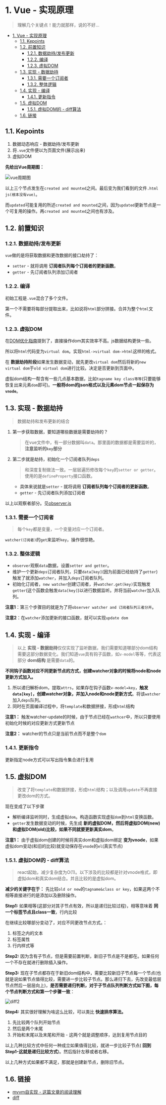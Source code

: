 # 1. Vue - 实现原理
> 理解几个关键点！能力就那样，说的不好...

<!-- TOC -->

- [1. Vue - 实现原理](#1-vue---实现原理)
  - [1.1. Kepoints](#11-kepoints)
  - [1.2. 前置知识](#12-前置知识)
    - [1.2.1. 数据劫持/发布更新](#121-数据劫持发布更新)
    - [1.2.2. 编译](#122-编译)
    - [1.2.3. 虚拟DOM](#123-虚拟dom)
  - [1.3. 实现 - 数据劫持](#13-实现---数据劫持)
    - [1.3.1. 需要一个订阅者](#131-需要一个订阅者)
    - [1.3.2. 整体逻辑](#132-整体逻辑)
  - [1.4. 实现 - 编译](#14-实现---编译)
    - [1.4.1. 更新指令](#141-更新指令)
  - [1.5. 虚拟DOM](#15-虚拟dom)
    - [1.5.1. 虚拟DOM的 - diff算法](#151-虚拟dom的---diff算法)
  - [1.6. 链接](#16-链接)

<!-- /TOC -->

## 1.1. Kepoints

1. 数据动态响应 - 数据劫持/发布更新
2. 将`.vue`文件便以为页面文件(展示出来)
3. 虚拟DOM

**先给出Vue周期图：**

![vue周期图](https://cn.vuejs.org/images/lifecycle.png)

以上三个节点发生在`created and mounted`之间。最后变为我们看到的文件`.html js(根本没有vue)`。

而`updated`可能复用的所述`created and mounted`之间，因为`updated`更新节点是一个可复用的操作。再`created and mounted`之间也有涉及。

## 1.2. 前置知识 

### 1.2.1. 数据劫持/发布更新

`vue`做的是将获取数据和更改数据的接口劫持了：

* `setter` - 就将调用 **订阅者队列每个订阅者的更新函数**。
* `getter` - 先订阅者队列添加订阅者

### 1.2.2. 编译

初始工程是`.vue`混合了多个文件。

第一个不需要将每部分提取出来，比如说将`html`部分拼接。合并为整个`html`文件。

### 1.2.3. 虚拟DOM

在[DOM优化指南](https://github.com/JiangWeixian/JS-Tips/blob/master/HTML/HTML-DOM%E4%BC%98%E5%8C%96%E6%8C%87%E5%8D%97.md)提到了，直接操作dom其实效率不高。js数据结构更快一些。

所以将`html`代码变为`virtual dom`。实现`html->virtual dom->html`这样的格式。

在 **数据劫持阶段**如果发生数据变动，就先更改`virtual dom`然后将新的`new virtual dom`于`old virtual dom`进行比较。决定是否更新到页面中。

虚拟dom结构一帮含有一些几点基本数据，比如`tagname key class等等`(只要能够恢复出来元素`dom`即可)。**一般将dom的json格式以及元素dom节点一起保存为`vnode`**。


## 1.3. 实现 - 数据劫持

> 数据劫持和发布更新的结合

1. 第一步获取数据，要知道哪些数据是需要劫持的？

    > 在vue文件中，有一部分数据叫`data`。那里面的数据都是需要监听的，**注意监听的`key`部分**

2. 第二步就是劫持，初始化一个订阅者队列`deps`

    > 和深度复制做法一致。一层层遍历修改每个`key`的`setter or getter`。使用的是`defineProperty`接口函数。

    * 具体来说就是`setter` - 就将调用 **订阅者队列每个订阅者的更新函数**。
    * `getter` - 先订阅者队列添加订阅者

以上以观察者部分。见[observer.js](https://github.com/DMQ/mvvm)

### 1.3.1. 需要一个订阅者

> 每个`key`都是变量，一个变量对应一个订阅者。

`watcher(订阅者)`的`get`来监听`key`，操作很惊艳。

### 1.3.2. 整体逻辑

* `observer`观察`data`数据，设置`setter and getter`。
* 维护一个更新`deps`订阅者队列，只要`data[key]`(因为前面已经劫持了`getter`)触发了就添加`watcher`，并加入`deps`订阅者队列。
* 初始化订阅者，`new watcher`创建订阅者，并`watcher.get(key)`实现触发`getter`(这个函数会触发`data[key]`)以进行数据监听。并将当前`watcher`加入队列。

**注意1**：第三个步骤目的就是为了将`observer watcher and 订阅者队列三者分开`。

**注意2**：在`watcher`添加更新的接口函数，就可以实现`update dom`

## 1.4. 实现 - 编译

> 以上 **实现 - 数据劫持**仅仅实现了监听数据，我们需要知道哪部分dom结构需要这部分数据变化。我们知道`vue`具有钩子函数，如`v-model`等等，代表这部分 **dom结构** 是需要`data`的。

**不同钩子函数对应不同更新节点的方式，创建watcher对象的时候将node和node更新方式加入。**

1. 所以递归解析dom，提取`attrs`，如果存在钩子函数`v-model=key`，**触发`data[key]`，创建watcher对象，并加入node和node更新方式**。将该`watcher`加入`deps`队列。
2. 同时在页面编译过程中，将`template`和数据拼接，形成`html`结构

**注意1：** 触发watcher-update的时候，由于节点已经在`wathcer`中，所以只要使用初始化时候的对应更新方式更新节点

**注意2：** watcher的节点只是当前节点而不是整个`dom`

### 1.4.1. 更新指令

更新指定node方式可以写出指令集合进行复用

## 1.5. 虚拟DOM

> 改变了将`template`和数据拼接，形成`html`结构；以及调用`update`不再直接更改dom的方式。

现在变成了以下步骤

* 解析编译监听同时，生成虚拟`dom`。构造函数实现虚拟`dom`到`html`变换函数。
* `getter`发生数据变动的时候，先生成 **新的虚拟DOM，然后将虚拟DOM(new)和虚拟DOM(old)比较，如果不同就要更新真实dom**。

**注意1：** 由于虚拟dom创建的时候将真实dom和虚拟dom绑定 **变为vnode**，如果虚拟dom变动(和旧的比较)就变动保存在`vnode`的`el`(真实节点)

### 1.5.1. 虚拟DOM的 - diff算法

> react起始，减少复杂度为O(1)。以下涉及的比较都是针对vnode格式，即虚拟dom和真实dom结合。并且比较的是虚拟dom。

**减少的关键字在于：** 先比较`old or new`的`tagname&class or key`，如果这两个不相等直接进行的是添加以及删除操作。

**Step1:** 如果相等(这部分对其子节点有效，所以是递归比较过程)，相等意味着 **同一个标签节点且class一致**，行内比较

在继续比较哪部分变动了，对应不同更改节点方式。：

1. 标签之内的文本
2. 标签属性
3. 行内样式等

**Step2:** 因为含有子节点，但是需要前置判断，新旧子节点是不是都在。如果任何一个不存在就进行删除插入操作。

**Step3:** 现在子节点都存在于新旧dom结构中，需要比较新旧子节点每一个节点(也就是说如果节点值得比较，需要进一步比较子节点。那么递归下去，先改变最低层节点然后一层层向上)，**是否需要递归判断，对于子节点队列判断方式如下图，每个节点判断方式和第一个步骤一致**：

![diff2](https://raw.githubusercontent.com/JiangWeixian/JS-Tips/master/Vue/img/diff2.png)

**Step4:** 其实很好理解为啥这么比较，可以类比 **快速排序算法。**

1. 先比较两个队列开始节点
2. 然后是两个末尾
3. 开始和末尾以及末尾和开始 - 这两个就是调整顺序，达到复用节点目的

以上几种比较方式中任何一种成立如果值得比较，就进一步比较子节点( **回到Step1-这就是递归比较方式**)。然后指针左移或者右移。

以上几种方式如果都不满足，那就是创建新节点，删除旧节点。


## 1.6. 链接

* [mvvm自实现 - 这篇文章的阅读理解](https://github.com/DMQ/mvvm)
* [diff](https://github.com/aooy/blog/issues/2)